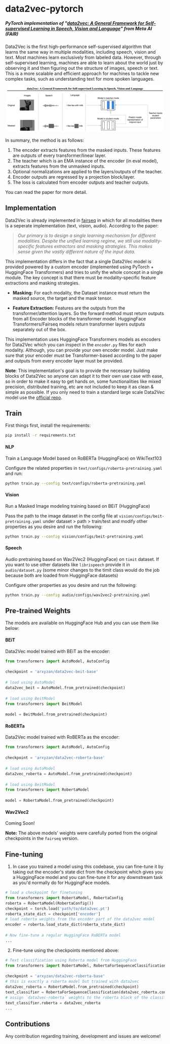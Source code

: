 # data2vec-pytorch
##### PyTorch implementation of "[data2vec: A General Framework for Self-supervised Learning in Speech, Vision and Language](https://arxiv.org/abs/2202.03555)" from Meta AI (FAIR)
Data2Vec is the first high-performance self-supervised algorithm that learns the same way in multiple modalities, including speech, vision and text. 
Most machines learn exclusively from labeled data. However, through self-supervised learning, machines are able to learn about the world just by observing it 
and then figuring out the structure of images, speech or text. This is a more scalable and efficient approach for machines to tackle new complex tasks,
such as understanding text for more spoken languages. 

![](data2vec.png)

In summary, the method is as follows: <br>
1. The encoder extracts features from the masked inputs. These features are outputs of every transformer/linear layer.
2. The teacher which is an EMA instance of the encoder (in eval model), extracts features from the unmasked inputs.
3. Optional normalizations are applied to the layers/outputs of the teacher.
4. Encoder outputs are regressed by a projection block/layer.
5. The loss is calculated from encoder outputs and teacher outputs.

You can read the paper for more detail.

## Implementation
Data2Vec is already implemented in [fairseq](https://github.com/pytorch/fairseq/tree/main/examples/data2vec) in which for all modalities there is a seperate implementation (text, vision, audio). According to the paper:
> <cite>Our primary is to design a single learning mechanism for different modalities. 
Despite the unified learning regime, we still use modality-specific features extractors and masking strategies. 
This makes sense given the vastly different nature of the input data.</cite>

This implementation differs in the fact that a single Data2Vec model is provided powered by a custom encoder (implemented using PyTorch + HuggingFace Transformers) and tries to unify the whole concept in a single module. 
The key concept is that there must be modality-specific feature extractions and masking strategies.

- **Masking:** For each modality, the Dataset instance must return the masked source, the target and the mask tensor.

- **Feature Extraction:** Features are the outputs from the transformer/attention layers. So the forward method must return outputs from all Encoder blocks of the transformer model. HuggingFace Transformers/Fairseq models return transformer layers outputs separately out of the box.

This implementation uses HuggingFace Transformers models as encoders for Data2Vec which you can inspect in the `encoder.py` files for each modality. Although, you can provide your own encoder model. Just make sure that your encoder must be Transformer-based according to the paper and outputs from every encoder layer must be provided.

**Note**: This implementation's goal is to provide the necessary building blocks of Data2Vec so anyone can adapt it to their own use case with ease, so in order to make it easy to get hands on, some functionalities like mixed precision, distributed training, etc are not included to keep it as clean & simple as possible. If you only need to train a standard large scale Data2Vec model use the [official repo](https://github.com/pytorch/fairseq/tree/main/examples/data2vec).

## Train
First things first, install the requirements:
```bash
pip install -r requirements.txt
```

#### **NLP**
Train a Language Model based on RoBERTa (HuggingFace) on WikiText103

Configure the related properties in `text/configs/roberta-pretraining.yaml` and run:
```bash
python train.py --config text/configs/roberta-pretraining.yaml 
```

#### **Vision**
Run a Masked Image modeling training based on BEiT (HuggingFace)

Pass the path to the image dataset in the config file at `vision/configs/beit-pretraining.yaml` under dataset > path > train/test and modify other properties as you desire and run the following:
```bash
python train.py --config vision/configs/beit-pretraining.yaml 
```

#### **Speech**
Audio pretraining based on Wav2Vec2 (HuggingFace) on `timit` dataset. If you want to use other datasets like `librispeech` provide it in `audio/dataset.py` (some minor changes to the timit class would do the job because both are loaded from HuggingFace datasets)

Configure other properties as you desire and run the following:
```bash
python train.py --config audio/configs/wav2vec2-pretraining.yaml 
```

## Pre-trained Weights
The models are available on HuggingFace Hub and you can use them like below:

#### **BEiT**
Data2Vec model trained with BEiT as the encoder:
```python
from transformers import AutoModel, AutoConfig

checkpoint = 'arxyzan/data2vec-beit-base'

# load using AutoModel
data2vec_beit = AutoModel.from_pretrained(checkpoint)

# load using BeitModel
from transformers import BeitModel

model = BeitModel.from_pretrained(checkpoint)

```

#### **RoBERTa**
Data2Vec model trained with RoBERTa as the encoder:
```python
from transformers import AutoModel, AutoConfig

checkpoint = 'arxyzan/data2vec-roberta-base'

# load using AutoModel
data2vec_roberta = AutoModel.from_pretrained(checkpoint)

# load using BeitModel
from transformers import RobertaModel

model = RobertaModel.from_pretrained(checkpoint)

```

#### **Wav2Vec2**
Coming Soon!

**Note:** The above models' weights were carefully ported from the original checkpoints in the `fairseq` version.
## Fine-tuning
1. In case you trained a model using this codebase, you can fine-tune it by taking out the encoder's state dict from the checkpoint which gives you a HuggingFace model and you can fine-tune it for any downstream task as you'd normally do for HuggingFace models.
```python
# load a checkpoint for finetuning
from transformers import RobertaModel, RobertaConfig
roberta = RobertaModel(RobertaConfig())
checkpoint = torch.load('path/to/data2vec.pt')
roberta_state_dict = checkpoint['encoder']
# load roberta weights from the encoder part of the data2vec model
encoder = roberta.load_state_dict(roberta_state_dict)

# Now fine-tune a regular HuggingFace RoBERTa model
...
```
2. Fine-tune using the checkpoints mentioned above:
```python
# Text classification using Roberta model from HuggingFace
from transformers import RobertaModel, RobertaForSequenceClassification

checkpoint = 'arxyzan/data2vec-roberta-base'
# this is exactly a roberta model but trained with data2vec
data2vec_roberta = RobertaModel.from_pretrained(checkpoint)
text_classifier = RobertaForSequenceClassification(data2vec_roberta.config)
# assign `data2vec-roberta` weights to the roberta block of the classifier
text_classifier.roberta = data2vec_roberta
...
```


## Contributions
Any contribution regarding training, development and issues are welcome!
